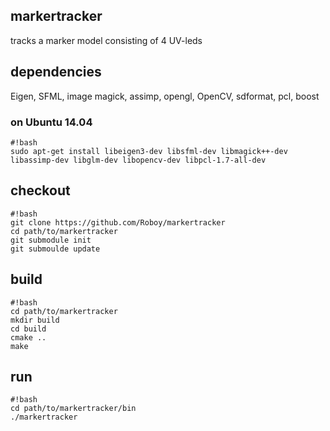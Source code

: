 ## markertracker
tracks a marker model consisting of 4 UV-leds 

## dependencies 
Eigen, SFML, image magick, assimp, opengl, OpenCV, sdformat, pcl, boost
### on Ubuntu 14.04
```
#!bash
sudo apt-get install libeigen3-dev libsfml-dev libmagick++-dev libassimp-dev libglm-dev libopencv-dev libpcl-1.7-all-dev
```
## checkout 
```
#!bash
git clone https://github.com/Roboy/markertracker
cd path/to/markertracker
git submodule init
git submoulde update
```
## build
```
#!bash
cd path/to/markertracker
mkdir build
cd build
cmake ..
make 
```
## run
```
#!bash
cd path/to/markertracker/bin
./markertracker
```

